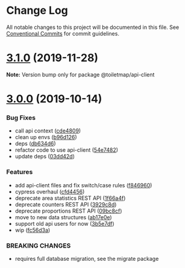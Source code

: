 # Change Log

All notable changes to this project will be documented in this file.
See [Conventional Commits](https://conventionalcommits.org) for commit guidelines.

# [3.1.0](https://github.com/neontribe/gbptm/compare/v3.0.0...v3.1.0) (2019-11-28)

**Note:** Version bump only for package @toiletmap/api-client





# [3.0.0](https://github.com/neontribe/gbptm/compare/v2.9.0...v3.0.0) (2019-10-14)


### Bug Fixes

* call api context ([cde4809](https://github.com/neontribe/gbptm/commit/cde4809))
* clean up envs ([b96d126](https://github.com/neontribe/gbptm/commit/b96d126))
* deps ([db634d6](https://github.com/neontribe/gbptm/commit/db634d6))
* refactor code to use api-client ([54e7482](https://github.com/neontribe/gbptm/commit/54e7482))
* update deps ([03dd42d](https://github.com/neontribe/gbptm/commit/03dd42d))


### Features

* add api-client files and fix switch/case rules ([f846960](https://github.com/neontribe/gbptm/commit/f846960))
* cypress overhaul ([cfd4456](https://github.com/neontribe/gbptm/commit/cfd4456))
* deprecate area statistics REST API ([1f66a4f](https://github.com/neontribe/gbptm/commit/1f66a4f))
* deprecate counters REST API ([3929c8d](https://github.com/neontribe/gbptm/commit/3929c8d))
* deprecate proportions REST API ([09bc8cf](https://github.com/neontribe/gbptm/commit/09bc8cf))
* move to new data structures ([ab17e0e](https://github.com/neontribe/gbptm/commit/ab17e0e))
* support old api users for now ([3b5e7df](https://github.com/neontribe/gbptm/commit/3b5e7df))
* wip ([fc56d3a](https://github.com/neontribe/gbptm/commit/fc56d3a))


### BREAKING CHANGES

* requires full database migration, see the migrate
package
